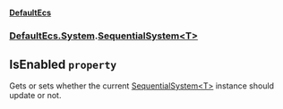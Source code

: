 #### [DefaultEcs](./DefaultEcs.md 'DefaultEcs')
### [DefaultEcs.System](./DefaultEcs.md#DefaultEcs-System 'DefaultEcs.System').[SequentialSystem&lt;T&gt;](./DefaultEcs-System-SequentialSystem-T-.md 'DefaultEcs.System.SequentialSystem&lt;T&gt;')
## IsEnabled `property`
Gets or sets whether the current [SequentialSystem&lt;T&gt;](./DefaultEcs-System-SequentialSystem-T-.md 'DefaultEcs.System.SequentialSystem&lt;T&gt;') instance should update or not.
